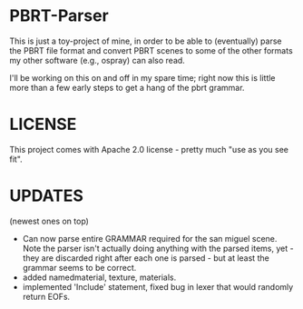 PBRT-Parser
===========

This is just a toy-project of mine, in order to be able to
(eventually) parse the PBRT file format and convert PBRT scenes to
some of the other formats my other software (e.g., ospray) can also
read.

I'll be working on this on and off in my spare time; right now this is
little more than a few early steps to get a hang of the pbrt grammar.


LICENSE
=======

This project comes with Apache 2.0 license - pretty much "use as you see fit".


UPDATES
=======

(newest ones on top)

- Can now parse entire GRAMMAR required for the san miguel scene.
  Note the parser isn't actually doing anything with the parsed items,
  yet - they are discarded right after each one is parsed - but at
  least the grammar seems to be correct.
- added namedmaterial, texture, materials.
- implemented 'Include' statement, fixed bug in lexer that would randomly return EOFs.





